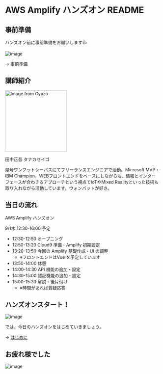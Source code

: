 # AWS Amplify ハンズオン README

## 事前準備

ハンズオン前に事前準備をお願いします👍

![image](https://i.gyazo.com/0b45133da885fa0da13a7f1c12156674.png)

→ [事前準備](00-preparation.md)

## 講師紹介

<img src="https://i.gyazo.com/0116e8a74666ace1a45096ae02b54347.jpg" alt="Image from Gyazo" width="200"/>

田中正吾 タナカセイゴ

屋号ワンフットシーバスにてフリーランスエンジニアで活動。Microsoft MVP・IBM Champion。WEBフロントエンドをベースにしながらも、情報とインターフェースが合わさるアプローチという視点でIoTやMixed Realityといった技術も取り入れながら活動しています。ウォンバットが好き。

## 当日の流れ

AWS Amplify ハンズオン

9/1木 12:30-16:00 予定

- 12:30-12:50 オープニング
- 12:50-13:20 Cloud9 準備・Amplify 初期設定
- 13:20-13:50 今回の Amplify 基礎作成・UI の調整
  - ※フロントエンドはVue を予定しています
- 13:50-14:00 休憩
- 14:00-14:30 API 機能の追加・設定
- 14:30-15:00 認証機能の追加・設定
- 15:00-15:30 解説・後片付け
  - ※時間があれば質疑応答

## ハンズオンスタート！

![image](https://i.gyazo.com/9e0eefffd6cf76fc45e70b1ac8a7f838.png)

では、今日のハンズオンをはじめていきましょう。

→ [はじめに](01-introduction.md)

## お疲れ様でした

![image](https://i.gyazo.com/5a6aa1d064fcd403fa67091c7d0e417a.png)


